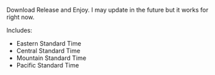 Download Release and Enjoy. I may update in the future but it works for right now.

Includes:
* Eastern Standard Time
* Central Standard Time
* Mountain Standard Time
* Pacific Standard Time
